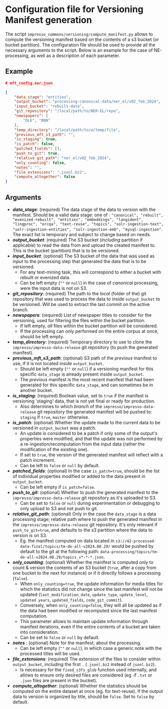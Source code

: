 # Configuration file for Versioning Manifest generation

The script `impresso_commons/versioning/compute_manifest.py` allows to compute the versioning manifest
based on the contents of a s3 bucket (or bucket partition).
The configuration file should be used to provide all the necessary arguments to the script.
Below is an example for the case of NE-processing, as well as a description of each parameter.

## Example

```json
# mft_config.ner.json

{
    "data_stage": "entities",
    "output_bucket": "processing-canonical-data/ner_el/v02_feb_2024",
    "input_bucket": "rebuilt-data",
    "git_repository": "/local/path/to/NER-EL/repo",
    "newspapers": [
        "DLE", "BNN"
    ],
    "temp_directory": "/local/path/to/a/temp/file",
    "previous_mft_s3_path": "",
    "is_staging": true,
    "is_patch": false,
    "patched_fields": [],
    "push_to_git": true,
    "relative_git_path": "ner_el/v02_feb_2024",
    "only_counting": false,
    "notes": "",
    "file_extensions": ".jsonl.bz2",
    "compute_altogether": false
}
```

## Arguments

- __*data_stage*__: (required) The data stage of the data to version with the manifest. Should be a valid data stage: one of : ```"canonical", "rebuilt", "evenized-rebuilt", "entities", "embeddings", "langident", "lingproc", "orcqa", "text-reuse", "topics", "solr-ingestion-text", "solr-ingestion-entities", "solr-ingestion-emb", "mysql-ingestion"```. The exact list is temporary and subject to change based on needs.
- __*output_bucket*__: (required) The S3 bucket (*including* partition if applicable) to read the data from and upload the created manifest to. This is the bucket (partition) that is to be versioned.
- __*input_bucket*__: (optional) The S3 bucket of the data that was used as *input* to the processing step that generated the data that is to be versioned.
  - For any text-mining task, this will correspond to either a bucket with rebuilt or evenized data.
  - Can be left empty (`""` or `null`) in the case of *canonical* processing, were the input data is not on S3.
- __*git_repository*__: (required) The path to the *local* (folder of the) git repository that was used to process the data to inside `output_bucket` to be versioned. Will be used to extract the last commit on the active branch.
- __*newspapers*__: (required) List of newspaper titles to consider for  the versioning, used for filtering the files within the bucket partition.
  - If left empty, *all* files within the bucket partition will be considered.
  - If the processing can only performed on the entire corpus at once, should be left empty.
- __*temp_directory*__: (required) Temporary directory to use to clone the `impresso/impresso-data-release` git repository (to push the generated manifest).
- __*previous_mft_s3_path*__: (optional) S3 path of the *previous* manifest to use, if it is not located inside `output_bucket`.
  - Should be left empty (`""` or `null`) if a versioning manifest for this specific `data_stage` is already present inside `output_bucket`.
  - The *previous* manifest is the most recent manifest that had been generated for this specific `data_stage`, and can sometimes be in another bucket.
- __*is_staging*__: (required) Boolean value, set to `true` if the manifest is versioning 'staging' data, that is not yet final or ready for production.
  - Also determines to which *branch* of the `impresso/impresso-data-release` git repository the generated manifest will be pushed to: `staging` if `true`, `master` otherwise.
- __*is_patch*__: (optional) Whether the update made to the current data to be versioned in `output_bucket` was a patch.
  - An update is considered to be a patch if only some of the output's properties were modified, and that the update was not performed by a re-ingestion/recomputation from the input data (rather the modification of the existing one).
  - If set to `true`, the version of the generated manifest will reflect with a patch increment.
  - Can be left to `false` or `null` by default.
- __*patched_fields*__: (optional) In the case `is_patch=true`, should be the list of individual properties modified or added to the data present in `output_bucket`.
  - Can be left empty if `is_patch=false`.
- __*push_to_git*__: (optional) Whether to push the generated manifest to the `impresso/impresso-data-release` git repository as it's uploaded to S3.
  - Can be set to `false` or `null` during experimentation or debugging to only upload to S3 and not push to git.
- __*relative_git_path*__: (optional) Only in the case the `data_stage` is a data processing stage; relative path where to push the generated manifest in the `impresso/impresso-data-release` git repository. It's only relevant if `push_to_git=true`, and defaults to the s3 partition where the data to version is on S3. 
  - Eg. the manifest computed on data located in `s3://42-processed-data-final/topics/tm-de-all-v2024.08.29/` would be pushed by default to the git at the following path: `data-processing/topics/tm-de-all-v2024.08.29/topics_v*-*-*.json`.
- __*only_counting*__: (optional) Whether the manifest is computed only to count & version the contents of an S3 bucket (`true`, after a copy from one bucket to the next for instance) or if it directly follows a processing (`false`). 
  - When `only_counting=true`, the update information for media titles for which the statistics did not change since the last manifest will not be updated (`last_modification_date`, `update_type`, `update_level`, `updated years`, `updated_fields`, `code_git_commit`).
  - Conversely, when `only_counting=false`, they will all be updated as if the data had been modified or recomputed since the last manifest computation.
  - This parameter allows to maintain update information through manifest iterations, even if the entire contents of a bucket are taken into consideration.
  - Can be set to `false` or `null` by default.
- __*notes*__ : (optional) Note for the manifest, about the processing.
  - Can be left empty (`""` or `null`), in which case a generic note with the processed titles will be used.
- __*file_extensions*__: (required) The extension of the files to consider within `output_bucket`, *including* the first `.` (`.jsonl.bz2` instead of `jsonl.bz2`).
  - Is necessary for the `fixed_s3fs_glob` function used internally, and allows to ensure only desired files are considered (eg. if `.txt` or `.json` files are present in the bucket).
- __*compute_altogether*__: (optional) Whether the statistics should be computed on the entire dataset at once (eg. for text-reuse). If the output data to version is organized by title, should be `false`. Set to `false` by default.